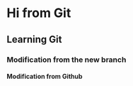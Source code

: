 # Hi from Git

## Learning Git


### Modification from the new branch

#### Modification from Github
